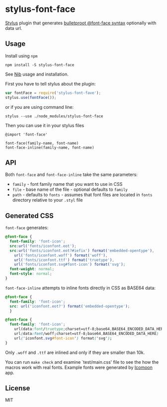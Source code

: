 # stylus-font-face

[Stylus] plugin that generates [bulletproot @font-face syntax][1] optionally with data url.

## Usage


Install using `npm`

    npm install -S stylus-font-face

See [Nib] usage and installation.

First you have to tell stylus about the plugin:

```js
var fontFace = require('stylus-font-fave');
stylus.use(fontFace());
```

or if you are using command line:

    stylus --use ./node_modules/stylus-font-face

Then you can use it in your stylus files

```stylus
@import 'font-face'

font-face(family-name, font-name)
font-face-inline(family-name, font-name)
```

## API

Both `font-face` and `font-face-inline` take the same parameters:

- `family` - font family name that you want to use in CSS
- `file` - base name of the file - optional defaults to `family`
- `path` - defaults to `fonts` - assumes that font files are located in `fonts` directory relative to
  your `.styl` file


## Generated CSS

`font-face` generates:

```css
@font-face {
  font-family: 'font-icon';
  src:url('fonts/iconfont.eot');
  src:url('fonts/iconfont.eot?#iefix') format('embedded-opentype'),
    url('fonts/iconfont.woff') format('woff'),
    url('fonts/iconfont.ttf') format('truetype'),
    url('fonts/iconfont.svg#font-icon') format('svg');
  font-weight: normal;
  font-style: normal;
}

```

`font-face-inline` attempts to inline fonts directly in CSS as BASE64 data:

```css
@font-face {
  font-family: 'font-icon';
  src: url('iconfont.eot?') format('embedded-opentype');
  }

@font-face {
  font-family: 'font-icon';
    url(data:font/truetype;charset=utf-8;base64,BASE64_ENCODED_DATA_HERE)  format('truetype'),
    url(data:font/woff;charset=utf-8;base64,BASE64_ENCODED_DATA_HERE)  format('woff'),
    url('iconfont.svg#font-icon') format('svg');
}
```

Only `.woff` and `.ttf` are inlined and only if they are smaller than 10k.


You can run `make check` and examine `test/main.css' file to see the how the macros work with real fonts.
Example fonts were generated by [Icomoon] app.


## License

MIT


[Stylus]: http://learnboost.github.io/stylus/
[Nib]: http://visionmedia.github.io/nib/
[Icomoon]: http://icomoon.io/

[1]: http://www.fontspring.com/blog/the-new-bulletproof-font-face-syntax